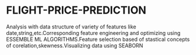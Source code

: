 # FLIGHT-PRICE-PREDICTION
Analysis with data structure of variety of features like date,string,etc.Corresponding feature engineering and optimizing using ESSEMBLE ML ALGORITHMS.Feature selection based of stastical concepts of corelation,skewness.Visualizing data using SEABORN
